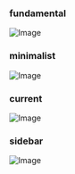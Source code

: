 ### fundamental
![Image](https://i.imgur.com/mB3lhKr.png)

### minimalist
![Image](http://i.imgur.com/dQfM3Wq.png)

### current
![Image](http://i.imgur.com/9JgUg83.png)

### sidebar
![Image](http://i.imgur.com/99eATy7.png)
